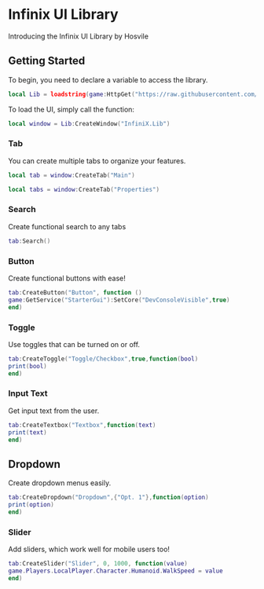# Infinix UI Library

Introducing the Infinix UI Library by Hosvile

## Getting Started

To begin, you need to declare a variable to access the library.

```lua
local Lib = loadstring(game:HttpGet("https://raw.githubusercontent.com/Hosvile/Refinement/main/UI-th%20Library%20v0.1.2"))()
```

To load the UI, simply call the function:

```lua
local window = Lib:CreateWindow("InfiniX.Lib")
```


### Tab

You can create multiple tabs to organize your features.

```lua
local tab = window:CreateTab("Main")
```
```lua
local tabs = window:CreateTab("Properties")
```

### Search

Create functional search to any tabs

```lua
tab:Search()
```


### Button

Create functional buttons with ease!

```lua
tab:CreateButton("Button", function ()
game:GetService("StarterGui"):SetCore("DevConsoleVisible",true)
end)
```


### Toggle

Use toggles that can be turned on or off.

```lua
tab:CreateToggle("Toggle/Checkbox",true,function(bool)
print(bool)
end)

```

### Input Text

Get input text from the user.

```lua
tab:CreateTextbox("Textbox",function(text)
print(text)
end)

```

## Dropdown

Create dropdown menus easily.

```lua
tab:CreateDropdown("Dropdown",{"Opt. 1"},function(option)
print(option)
end)
```


### Slider

Add sliders, which work well for mobile users too!

```lua
tab:CreateSlider("Slider", 0, 1000, function(value)
game.Players.LocalPlayer.Character.Humanoid.WalkSpeed = value
end)
```

